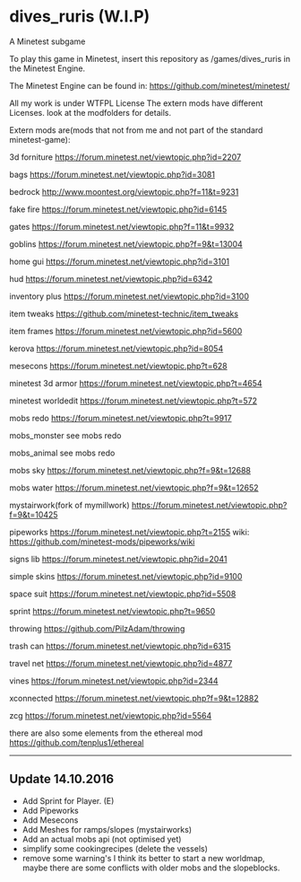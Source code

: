 # dives_ruris (W.I.P)
A Minetest subgame

To play this game in Minetest, insert this repository as
  /games/dives_ruris
in the Minetest Engine.

The Minetest Engine can be found in:
  https://github.com/minetest/minetest/
  
 All my work is under WTFPL License 
 The extern mods have different Licenses. look at the modfolders for details.

Extern mods are(mods that not from me and not part of the standard minetest-game):
 
3d forniture
https://forum.minetest.net/viewtopic.php?id=2207

bags
https://forum.minetest.net/viewtopic.php?id=3081

bedrock
http://www.moontest.org/viewtopic.php?f=11&t=9231

fake fire
https://forum.minetest.net/viewtopic.php?id=6145

gates
https://forum.minetest.net/viewtopic.php?f=11&t=9932

goblins
https://forum.minetest.net/viewtopic.php?f=9&t=13004

home gui
https://forum.minetest.net/viewtopic.php?id=3101

hud
https://forum.minetest.net/viewtopic.php?id=6342

inventory plus
https://forum.minetest.net/viewtopic.php?id=3100

item tweaks
https://github.com/minetest-technic/item_tweaks

item frames
https://forum.minetest.net/viewtopic.php?id=5600

kerova
https://forum.minetest.net/viewtopic.php?id=8054

mesecons
https://forum.minetest.net/viewtopic.php?t=628

minetest 3d armor
https://forum.minetest.net/viewtopic.php?t=4654

minetest worldedit
https://forum.minetest.net/viewtopic.php?t=572

mobs redo
https://forum.minetest.net/viewtopic.php?t=9917

mobs_monster
see mobs redo

mobs_animal
see mobs redo

mobs sky
https://forum.minetest.net/viewtopic.php?f=9&t=12688

mobs water
https://forum.minetest.net/viewtopic.php?f=9&t=12652

mystairwork(fork of mymillwork)
https://forum.minetest.net/viewtopic.php?f=9&t=10425

pipeworks
https://forum.minetest.net/viewtopic.php?t=2155
wiki: https://github.com/minetest-mods/pipeworks/wiki

signs lib
https://forum.minetest.net/viewtopic.php?id=2041

simple skins
https://forum.minetest.net/viewtopic.php?id=9100

space suit
https://forum.minetest.net/viewtopic.php?id=5508

sprint
https://forum.minetest.net/viewtopic.php?t=9650

throwing
https://github.com/PilzAdam/throwing

trash can
https://forum.minetest.net/viewtopic.php?id=6315

travel net
https://forum.minetest.net/viewtopic.php?id=4877

vines
https://forum.minetest.net/viewtopic.php?id=2344

xconnected
https://forum.minetest.net/viewtopic.php?f=9&t=12882

zcg
https://forum.minetest.net/viewtopic.php?id=5564

there are also some elements from the ethereal mod
https://github.com/tenplus1/ethereal

----
Update 14.10.2016
----
- Add Sprint for Player. (E)
- Add Pipeworks
- Add Mesecons
- Add Meshes for ramps/slopes (mystairworks)
- Add an actual mobs api (not optimised yet)
- simplify some cookingrecipes (delete the vessels)
- remove some warning's 
I think its better to start a new worldmap, maybe there are some conflicts with older mobs and the slopeblocks.
